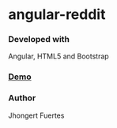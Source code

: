 # angular-reddit

### Developed with
Angular, HTML5 and Bootstrap

### [Demo](https://jhongert.github.io/angular-reddit/)

### Author
Jhongert Fuertes